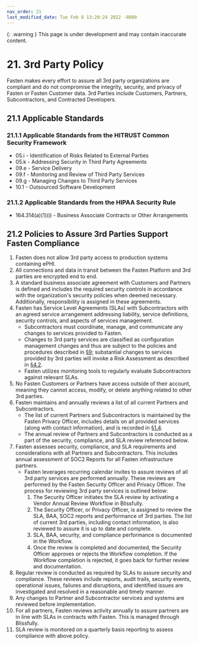```yaml
---
nav_order: 21
last_modified_date: Tue Feb 8 13:20:24 2022 -0800
---
```


{: .warning }
This page is under development and may contain inaccurate content.

# 21. 3rd Party Policy

Fasten makes every effort to assure all 3rd party organizations are compliant and do not compromise the integrity, security, and privacy of Fasten or Fasten Customer data. 3rd Parties include Customers, Partners, Subcontractors, and Contracted Developers.

## 21.1 Applicable Standards

### 21.1.1 Applicable Standards from the HITRUST Common Security Framework

* 05.i - Identification of Risks Related to External Parties
* 05.k - Addressing Security in Third Party Agreements
* 09.e - Service Delivery
* 09.f - Monitoring and Review of Third Party Services
* 09.g - Managing Changes to Third Party Services
* 10.1 - Outsourced Software Development

### 21.1.2 Applicable Standards from the HIPAA Security Rule

* 164.314(a)(1)(i) - Business Associate Contracts or Other Arrangements

## 21.2 Policies to Assure 3rd Parties Support Fasten Compliance

1. Fasten does not allow 3rd party access to production systems containing ePHI.
1. All connections and data in transit between the Fasten Platform and 3rd parties are encrypted end to end.
1. A standard business associate agreement with Customers and Partners is defined and includes the required security controls in accordance with the organization's security policies when deemed necessary. Additionally, responsibility is assigned in these agreements.
1. Fasten has Service Level Agreements (SLAs) with Subcontractors with an agreed service arrangement addressing liability, service definitions, security controls, and aspects of services management.
   * Subcontractors must coordinate, manage, and communicate any changes to services provided to Fasten.
   * Changes to 3rd party services are classified as configuration management changes and thus are subject to the policies and procedures described in [§9](#9.-configuration-management-policy); substantial changes to services provided by 3rd parties will invoke a Risk Assessment as described in [§4.2](#4.2-risk-management-policies).
   * Fasten utilizes monitoring tools to regularly evaluate Subcontractors against relevant SLAs.
1. No Fasten Customers or Partners have access outside of their account, meaning they cannot access, modify, or delete anything related to other 3rd parties.
1. Fasten maintains and annually reviews a list of all current Partners and Subcontractors.
   * The list of current Partners and Subcontractors is maintained by the Fasten Privacy Officer, includes details on all provided services (along with contact information), and is recorded in [§1.4](#1.4-Fasten-organizational-concepts).
   * The annual review of Partners and Subcontractors is conducted as a part of the security, compliance, and SLA review referenced below.
1. Fasten assesses security, compliance, and SLA requirements and considerations with all Partners and Subcontractors. This includes annual assessment of SOC2 Reports for all Fasten infrastructure partners.
   * Fasten leverages recurring calendar invites to assure reviews of all 3rd party services are performed annually. These reviews are performed by the Fasten Security Officer and Privacy Officer. The process for reviewing 3rd party services is outlined below:
     1. The Security Officer initiates the SLA review by activating a Vendor Annual Review Workflow in Blissfully.
     1. The Security Officer, or Privacy Officer, is assigned to review the SLA, BAA, SOC2 reports and performance of 3rd parties. The list of current 3rd parties, including contact information, is also reviewed to assure it is up to date and complete.
     1. SLA, BAA, security, and compliance performance is documented in the Workflow.
     1. Once the review is completed and documented, the Security Officer approves or rejects the Workflow completion. If the Workflow completion is rejected, it goes back for further review and documentation.
1. Regular review is conducted as required by SLAs to assure security and compliance. These reviews include reports, audit trails, security events, operational issues, failures and disruptions, and identified issues are investigated and resolved in a reasonable and timely manner.
1. Any changes to Partner and Subcontractor services and systems are reviewed before implementation.
1. For all partners, Fasten reviews activity annually to assure partners are in line with SLAs in contracts with Fasten. This is managed through Blissfully.
1. SLA review is monitored on a quarterly basis reporting to assess compliance with above policy.
